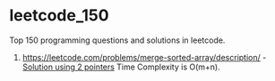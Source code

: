 # leetcode_150
Top 150 programming questions and solutions in leetcode.

1. https://leetcode.com/problems/merge-sorted-array/description/ - [Solution using 2 pointers](https://github.com/SomyaSrivastava/leetcode_150/blob/277c263a16115546330d2cd45dd73b7a822acf3e/merge_2_sorted_arrays) Time Complexity is O(m+n).

